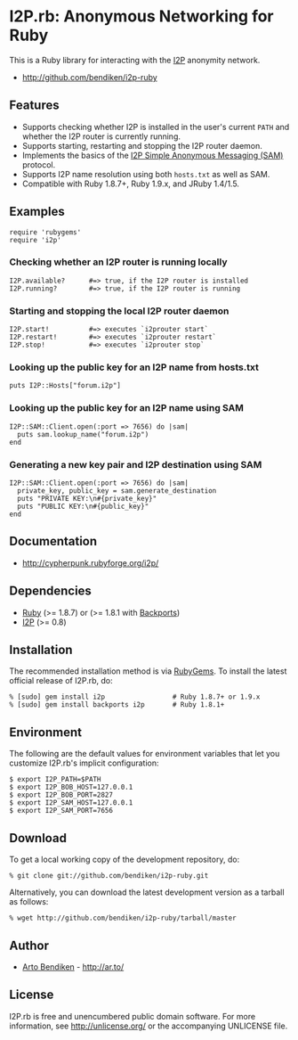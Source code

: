 I2P.rb: Anonymous Networking for Ruby
=====================================

This is a Ruby library for interacting with the [I2P][] anonymity network.

* <http://github.com/bendiken/i2p-ruby>

Features
--------

* Supports checking whether I2P is installed in the user's current `PATH`
  and whether the I2P router is currently running.
* Supports starting, restarting and stopping the I2P router daemon.
* Implements the basics of the [I2P Simple Anonymous Messaging (SAM)][SAM]
  protocol.
* Supports I2P name resolution using both `hosts.txt` as well as SAM.
* Compatible with Ruby 1.8.7+, Ruby 1.9.x, and JRuby 1.4/1.5.

Examples
--------

    require 'rubygems'
    require 'i2p'

### Checking whether an I2P router is running locally

    I2P.available?      #=> true, if the I2P router is installed
    I2P.running?        #=> true, if the I2P router is running

### Starting and stopping the local I2P router daemon

    I2P.start!          #=> executes `i2prouter start`
    I2P.restart!        #=> executes `i2prouter restart`
    I2P.stop!           #=> executes `i2prouter stop`

### Looking up the public key for an I2P name from hosts.txt

    puts I2P::Hosts["forum.i2p"]

### Looking up the public key for an I2P name using SAM

    I2P::SAM::Client.open(:port => 7656) do |sam|
      puts sam.lookup_name("forum.i2p")
    end

### Generating a new key pair and I2P destination using SAM

    I2P::SAM::Client.open(:port => 7656) do |sam|
      private_key, public_key = sam.generate_destination
      puts "PRIVATE KEY:\n#{private_key}"
      puts "PUBLIC KEY:\n#{public_key}"
    end

Documentation
-------------

* <http://cypherpunk.rubyforge.org/i2p/>

Dependencies
------------

* [Ruby](http://ruby-lang.org/) (>= 1.8.7) or (>= 1.8.1 with [Backports][])
* [I2P](http://www.i2p2.de/download.html) (>= 0.8)

Installation
------------

The recommended installation method is via [RubyGems](http://rubygems.org/).
To install the latest official release of I2P.rb, do:

    % [sudo] gem install i2p                 # Ruby 1.8.7+ or 1.9.x
    % [sudo] gem install backports i2p       # Ruby 1.8.1+

Environment
-----------

The following are the default values for environment variables that let
you customize I2P.rb's implicit configuration:

    $ export I2P_PATH=$PATH
    $ export I2P_BOB_HOST=127.0.0.1
    $ export I2P_BOB_PORT=2827
    $ export I2P_SAM_HOST=127.0.0.1
    $ export I2P_SAM_PORT=7656

Download
--------

To get a local working copy of the development repository, do:

    % git clone git://github.com/bendiken/i2p-ruby.git

Alternatively, you can download the latest development version as a tarball
as follows:

    % wget http://github.com/bendiken/i2p-ruby/tarball/master

Author
------

* [Arto Bendiken](mailto:arto.bendiken@gmail.com) - <http://ar.to/>

License
-------

I2P.rb is free and unencumbered public domain software. For more
information, see <http://unlicense.org/> or the accompanying UNLICENSE file.

[I2P]:       http://www.i2p2.de/
[SAM]:       http://www.i2p2.de/samv3.html
[Backports]: http://rubygems.org/gems/backports
